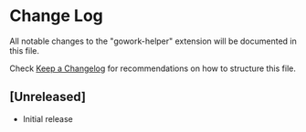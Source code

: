 # Change Log

All notable changes to the "gowork-helper" extension will be documented in this file.

Check [Keep a Changelog](http://keepachangelog.com/) for recommendations on how to structure this file.

## [Unreleased]

- Initial release